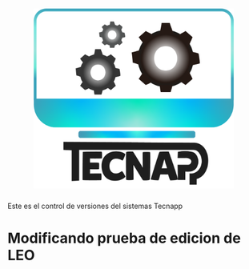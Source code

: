 <h1 align="center"><img src="public\imgs\tecnapp.png" width="400"></h1>

Este es el control de versiones del sistemas Tecnapp

<h1> Modificando prueba de edicion de LEO</h1>
